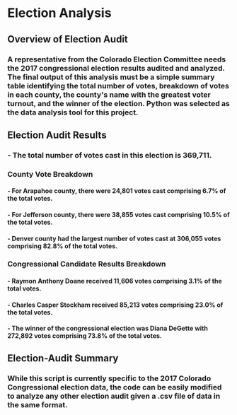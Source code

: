 # Election Analysis
## Overview of Election Audit
### A representative from the Colorado Election Committee needs the 2017 congressional election results audited and analyzed. The final output of this analysis must be a simple summary table identifying the total number of votes, breakdown of votes in each county, the county's name with the greatest voter turnout, and the winner of the election. Python was selected as the data analysis tool for this project.
## Election Audit Results
### - The total number of votes cast in this election is 369,711.
### County Vote Breakdown
#### - For Arapahoe county, there were 24,801 votes cast comprising 6.7% of the total votes.
#### - For Jefferson county, there were 38,855 votes cast comprising 10.5% of the total votes. 
#### - Denver county had the largest number of votes cast at 306,055 votes comprising 82.8% of the total votes.
### Congressional Candidate Results Breakdown
#### - Raymon Anthony Doane received 11,606 votes comprising 3.1% of the total votes.
#### - Charles Casper Stockham received 85,213 votes comprising 23.0% of the total votes.
#### - The winner of the congressional election was Diana DeGette with 272,892 votes comprising 73.8% of the total votes.
## Election-Audit Summary
### While this script is currently specific to the 2017 Colorado Congressional election data, the code can be easily modified to analyze any other election audit given a .csv file of data in the same format. 

